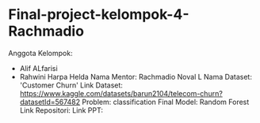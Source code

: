 # Final-project-kelompok-4-Rachmadio
Anggota Kelompok:
- Alif ALfarisi 
- Rahwini Harpa Helda
Nama Mentor: Rachmadio Noval L
Nama Dataset: 'Customer Churn'
Link Dataset: https://www.kaggle.com/datasets/barun2104/telecom-churn?datasetId=567482
Problem: classification 
Final Model: Random Forest 
Link Repositori: <link menuju repositori ini>
Link PPT: <link presentasi dalam google slides>
